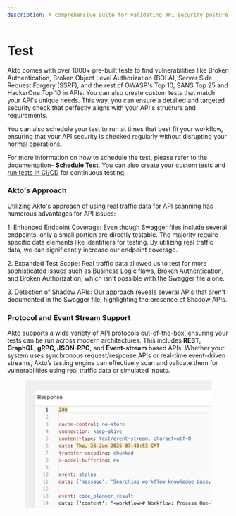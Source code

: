 ```yaml
---
description: A comprehensive suite for validating API security posture.
---
```


# Test

Akto comes with over 1000+ pre-built tests to find vulnerabilities like Broken Authentication, Broken Object Level Authorization (BOLA), Server Side Request Forgery (SSRF), and the rest of OWASP's Top 10, SANS Top 25 and HackerOne Top 10 in APIs. You can also create custom tests that match your API's unique needs. This way, you can ensure a detailed and targeted security check that perfectly aligns with your API's structure and requirements.

You can also schedule your test to run at times that best fit your workflow, ensuring that your API security is checked regularly without disrupting your normal operations.

For more information on how to schedule the test, please refer to the documentation- [**Schedule Test**](../how-to/schedule-tests.md). You can also [create your custom tests](../../probe-library/concepts/custom-test.md) and [run tests in CI/CD](../../ci-cd/how-to/run-tests-in-cicd.md) for continuous testing.

### Akto's Approach

Utilizing Akto's approach of using real traffic data for API scanning has numerous advantages for API issues:

1\. Enhanced Endpoint Coverage: Even though Swagger files include several endpoints, only a small portion are directly testable. The majority require specific data elements like identifiers for testing. By utilizing real traffic data, we can significantly increase our endpoint coverage.

2\. Expanded Test Scope: Real traffic data allowed us to test for more sophisticated issues such as Business Logic flaws, Broken Authentication, and Broken Authorization, which isn't possible with the Swagger file alone.

3\. Detection of Shadow APIs: Our approach reveals several APIs that aren't documented in the Swagger file, highlighting the presence of Shadow APIs.

### Protocol and Event Stream Support

Akto supports a wide variety of API protocols out-of-the-box, ensuring your tests can be run across modern architectures. This includes **REST, GraphQL, gRPC, JSON-RPC**, and **Event-stream** based APIs. Whether your system uses synchronous request/response APIs or real-time event-driven streams, Akto’s testing engine can effectively scan and validate them for vulnerabilities using real traffic data or simulated inputs.

<figure><img src="../../.gitbook/assets/image (119).png" alt=""><figcaption></figcaption></figure>
